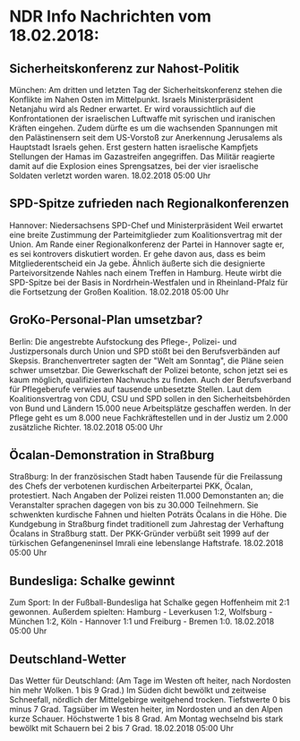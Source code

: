 # NDR Info Nachrichten vom 18.02.2018:


## Sicherheitskonferenz zur Nahost-Politik
München: Am dritten und letzten Tag der Sicherheitskonferenz stehen die Konflikte im Nahen Osten im Mittelpunkt. Israels Ministerpräsident Netanjahu wird als Redner erwartet. Er wird voraussichtlich auf die Konfrontationen der israelischen Luftwaffe mit syrischen und iranischen Kräften eingehen. Zudem dürfte es um die wachsenden Spannungen mit den Palästinensern seit dem US-Vorstoß zur Anerkennung Jerusalems als Hauptstadt Israels gehen. Erst gestern hatten israelische Kampfjets Stellungen der Hamas im Gazastreifen angegriffen. Das Militär reagierte damit auf die Explosion eines Sprengsatzes, bei der vier israelische Soldaten verletzt worden waren. 18.02.2018 05:00 Uhr 

## SPD-Spitze zufrieden nach Regionalkonferenzen
Hannover:	Niedersachsens SPD-Chef und Ministerpräsident Weil erwartet eine breite Zustimmung der Parteimitglieder zum Koalitionsvertrag mit der Union. Am Rande einer Regionalkonferenz der Partei in Hannover sagte er, es sei kontrovers diskutiert worden. Er gehe davon aus, dass es beim Mitgliederentscheid ein Ja gebe. Ähnlich äußerte sich die designierte Parteivorsitzende Nahles nach einem Treffen in Hamburg. Heute wirbt die SPD-Spitze bei der Basis in Nordrhein-Westfalen und in Rheinland-Pfalz für die Fortsetzung der Großen Koalition. 18.02.2018 05:00 Uhr 

## GroKo-Personal-Plan umsetzbar?
Berlin: Die angestrebte Aufstockung des Pflege-, Polizei- und Justizpersonals durch Union und SPD stößt bei den Berufsverbänden auf Skepsis. Branchenvertreter sagten der "Welt am Sonntag", die Pläne seien schwer umsetzbar. Die Gewerkschaft der Polizei betonte, schon jetzt sei es kaum möglich, qualifizierten Nachwuchs zu finden. Auch der Berufsverband für Pflegeberufe verwies auf tausende unbesetzte Stellen. Laut dem Koalitionsvertrag von CDU, CSU und SPD sollen in den Sicherheitsbehörden von Bund und Ländern 15.000 neue Arbeitsplätze geschaffen werden. In der Pflege geht es um 8.000 neue Fachkräftestellen und in der Justiz um 2.000 zusätzliche Richter. 18.02.2018 05:00 Uhr 

## Öcalan-Demonstration in Straßburg
Straßburg: In der französischen Stadt haben Tausende für die Freilassung des Chefs der verbotenen kurdischen Arbeiterpartei PKK, Öcalan, protestiert. Nach Angaben der Polizei reisten 11.000 Demonstanten an; die Veranstalter sprachen dagegen von bis zu 30.000 Teilnehmern. Sie schwenkten kurdische Fahnen und hielten Poträts Öcalans in die Höhe. Die Kundgebung in Straßburg findet traditionell zum Jahrestag der Verhaftung Öcalans in Straßburg statt. Der PKK-Gründer verbüßt seit 1999 auf der türkischen Gefangeneninsel Imrali eine lebenslange Haftstrafe. 18.02.2018 05:00 Uhr 

## Bundesliga: Schalke gewinnt
Zum Sport: In der Fußball-Bundesliga hat Schalke gegen Hoffenheim mit 2:1 gewonnen. Außerdem spielten:
Hamburg - Leverkusen 1:2,
Wolfsburg - München 1:2,
Köln - Hannover 1:1
und Freiburg - Bremen 1:0. 18.02.2018 05:00 Uhr 

## Deutschland-Wetter
Das Wetter für Deutschland:
(Am Tage im Westen oft heiter, nach Nordosten hin mehr Wolken. 1 bis 9 Grad.) Im Süden dicht bewölkt und zeitweise Schneefall, nördlich der Mittelgebirge weitgehend trocken. Tiefstwerte 0 bis minus 7 Grad. Tagsüber im Westen heiter, im Nordosten  und an den Alpen kurze Schauer. Höchstwerte 1 bis 8 Grad. Am Montag wechselnd bis stark bewölkt mit Schauern bei 2 bis 7 Grad. 18.02.2018 05:00 Uhr 
